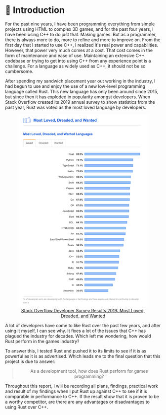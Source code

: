 # 👋 Introduction
For the past nine years, I have been programming everything from simple projects using HTML to complex 3D games, and for
the past four years, I have been using C++ to do just that. Making games.
But as a programmer, there is always more to do, more to refine and more to improve on. From the first day that I started to use C++,
I realized it's real power and capabilities. However, that power very much comes at a cost.
That cost comes in the form of maintenance and ease of use. Maintaining an extensive C++ codebase or trying to get into using
C++ from any experience point is a challenge. For a language as widely used as C++, it should not be so cumbersome.

After spending my sandwich placement year out working in the industry, I had begun to use and enjoy the use of a new low-level programming language called Rust.
This new language has only been around since 2015, but since then it has exploded in popularity amongst developers.
When Stack Overflow created its 2019 annual survey to show statistics from the past year, Rust was voted as the most loved language by developers.

<figure>
	<img src='./assets/stack_overflow.png' alt='Most Loved, Dreaded, and Wanted'>
	<a href="https://insights.stackoverflow.com/survey/2019#most-loved-dreaded-and-wanted">
		<figcaption align='center'>Stack Overflow Developer Survey Results 2019: Most Loved, Dreaded, and Wanted</figcaption>
	</a>
</figure>

A lot of developers have come to like Rust over the past few years, and after using it myself, I can see why.
It fixes a lot of the issues that C++ has plagued the industry for decades. Which left me wondering, how would Rust perform in the games industry?

To answer this, I tested Rust and pushed it to its limits to see if it is as powerful as it is as advertised.
Which leads me to the final question that this project is due to answer:
<div align='center'>

> As a development tool, how does Rust perform for games programming?

</div>

Throughout this report, I will be recording all plans, findings, practical work and result of my findings when I put Rust
up against C++ to see if it is comparable in performance to C++.
If the result show that it is proven to be a worthy competitor, are there are any advantages or disadvantages to using Rust over C++.
